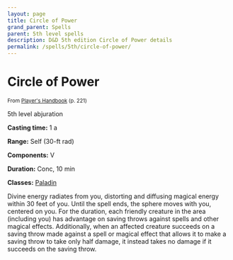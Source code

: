 ```yaml
---
layout: page
title: Circle of Power
grand_parent: Spells
parent: 5th level spells 
description: D&D 5th edition Circle of Power details
permalink: /spells/5th/circle-of-power/
---
```


# Circle of Power

<small>From <a target="_blank" href="https://dnd.wizards.com/products/tabletop-games/rpg-products/rpg_playershandbook">Player's Handbook</a> (p. 221)</small>

5th level abjuration

**Casting time:** 1 a

**Range:** Self (30-ft rad)

**Components:** V 

**Duration:** Conc, 10 min

**Classes:** [Paladin](/classes/paladin/)

Divine energy radiates from you, distorting and diffusing magical energy within 30 feet of you. Until the spell ends, the sphere moves with you, centered on you. For the duration, each friendly creature in the area (including you) has advantage on saving throws against spells and other magical effects. Additionally, when an affected creature succeeds on a saving throw made against a spell or magical effect that allows it to make a saving throw to take only half damage, it instead takes no damage if it succeeds on the saving throw.